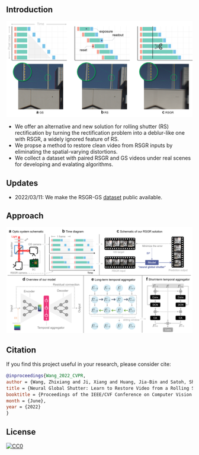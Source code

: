<!-- # NeuralGlobalShutter
Making RSGR (rolling shutter with global reset) alive -->

## Introduction

<div align="center">
  <img src="resources/RSGR_problem.png" width="800"/>
</div>

- We offer an alternative and new solution for rolling shutter (RS) rectification by turning the rectification problem into a deblur-like one with RSGR, a widely ignored feature of RS. 
- We propse a method to restore clean video from RSGR inputs by eliminating the spatial-varying distortions.
- We collect a dataset with paired RSGR and GS videos under real scenes for developing and evalating algorithms.

## Updates

- 2022/03/11: We make the RSGR-GS [dataset](https://drive.google.com/file/d/1gkZpdtDPMGyQF6t-GVq6YgjQ3QfknVRv/view?usp=sharing) public available.

## Approach

<div align="center">
  <img src="resources/solution.png" width="800"/>
</div>


## Citation

If you find this project useful in your research, please consider cite:

```BibTeX
@inproceedings{Wang_2022_CVPR,
author = {Wang, Zhixiang and Ji, Xiang and Huang, Jia-Bin and Satoh, Shin'ichi and Zhou, Xiao and Zheng, Yinqiang},
title = {Neural Global Shutter: Learn to Restore Video from a Rolling Shutter Camera with Global Reset Feature},
booktitle = {Proceedings of the IEEE/CVF Conference on Computer Vision and Pattern Recognition (CVPR)},
month = {June},
year = {2022}
}
```


## License

[![CC0](https://licensebuttons.net/l/by-nc-nd/4.0/88x31.png)](https://creativecommons.org/licenses/by-nc-nd/4.0/)